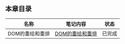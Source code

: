 ## 本章目录

名称 | 笔记内容 | 状态
 --- | --- | ---
 DOM的重绘和重排 | [DOM的重绘和重排](https://github.com/terry-ice/blog/tree/master/javascript/Repaints-and-Reflows.md) | 已完成